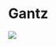 # Gantz

![](https://external-content.duckduckgo.com/iu/?u=https%3A%2F%2Ftse3.explicit.bing.net%2Fth%3Fid%3DOIP.CgGIQ7iMpk2aVH19Lyg1pwHaKh%26pid%3DApi&f=1)

<!-- Prince Kaizen Namwali -->
